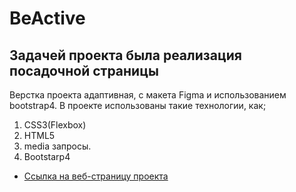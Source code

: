 # BeActive
##  Задачей проекта была реализация посадочной страницы

Верстка проекта адаптивная, с макета Figma и использованием bootstrap4. 
В проекте использованы такие технологии, как; 

1. CSS3(Flexbox)
2. HTML5
4. media запросы.
5. Bootstarp4  


* [Ссылка на веб-страницу проекта](https://kolenhen.github.io/beActive/index.html)